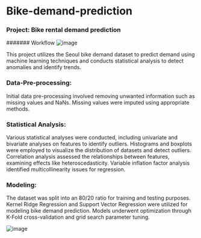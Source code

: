 # Bike-demand-prediction

### Project: Bike rental demand prediction

####### Workflow
![image](https://github.com/Optimus-Q/Bike-demand-prediction/assets/46313772/f6e60d91-63a9-40c4-897e-331058c65921)


This project utilizes the Seoul bike demand dataset to predict demand using machine learning techniques and conducts statistical analysis to detect anomalies and identify trends.

### Data-Pre-processing:
Initial data pre-processing involved removing unwanted information such as missing values and NaNs. Missing values were imputed using appropriate methods.

### Statistical Analysis:
Various statistical analyses were conducted, including univariate and bivariate analyses on features to identify outliers. Histograms and boxplots were employed to visualize the distribution of datasets and detect outliers. Correlation analysis assessed the relationships between features, examining effects like heteroscedasticity. Variable inflation factor analysis identified multicollinearity issues for regression.

### Modeling:
The dataset was split into an 80/20 ratio for training and testing purposes. Kernel Ridge Regression and Support Vector Regression were utilized for modeling bike demand prediction. Models underwent optimization through K-Fold cross-validation and grid search parameter tuning.

![image](https://github.com/Optimus-Q/Bike-demand-prediction/assets/46313772/66c840a0-d63a-488c-8356-f6d82fddb7ff)


